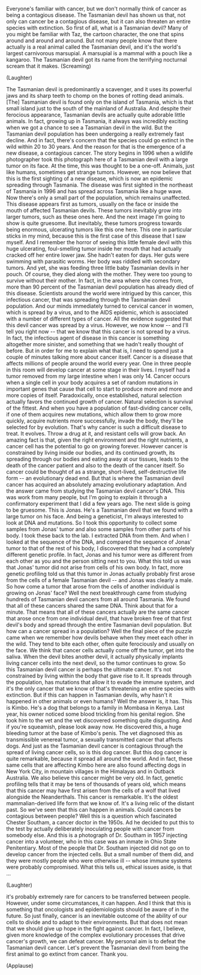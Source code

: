 
Everyone&#39;s familiar with cancer,
but we don&#39;t normally think of cancer
as being a contagious disease.
The Tasmanian devil has shown us
that, not only can cancer be a contagious disease,
but it can also threaten
an entire species with extinction.
So first of all, what is a Tasmanian devil?
Many of you might be familiar with Taz, the cartoon character,
the one that spins around and around and around.
But not many people know
that there actually is a real animal called the Tasmanian devil,
and it&#39;s the world&#39;s largest carnivorous marsupial.
A marsupial is a mammal with a pouch
like a kangaroo.
The Tasmanian devil got its name
from the terrifying nocturnal scream that it makes.
(Screaming)

(Laughter)

The Tasmanian devil is predominantly a scavenger,
and it uses its powerful jaws
and its sharp teeth
to chomp on the bones of rotting dead animals.
[The] Tasmanian devil is found only on the island of Tasmania,
which is that small island
just to the south of the mainland of Australia.
And despite their ferocious appearance,
Tasmanian devils are actually
quite adorable little animals.
In fact, growing up in Tasmania,
it always was incredibly exciting
when we got a chance to see
a Tasmanian devil in the wild.
But the Tasmanian devil population
has been undergoing a really extremely fast decline.
And in fact, there&#39;s concern
that the species could go extinct in the wild
within 20 to 30 years.
And the reason for that
is the emergence of a new disease,
a contagious cancer.
The story begins in 1996
when a wildlife photographer took this photograph here
of a Tasmanian devil
with a large tumor on its face.
At the time, this was thought to be a one-off.
Animals, just like humans,
sometimes get strange tumors.
However, we now believe
that this is the first sighting of a new disease,
which is now an epidemic spreading through Tasmania.
The disease was first sighted
in the northeast of Tasmania in 1996
and has spread across Tasmania like a huge wave.
Now there&#39;s only a small part of the population,
which remains unaffected.
This disease appears first as tumors,
usually on the face or inside the mouth
of affected Tasmanian devils.
These tumors inevitably grow into larger tumors,
such as these ones here.
And the next image I&#39;m going to show
is quite gruesome.
But inevitably, these tumors progress
towards being enormous, ulcerating tumors like this one here.
This one in particular sticks in my mind,
because this is the first case of this disease
that I saw myself.
And I remember the horror of seeing this little female devil
with this huge ulcerating, foul-smelling tumor
inside her mouth
that had actually cracked off her entire lower jaw.
She hadn&#39;t eaten for days.
Her guts were swimming with parasitic worms.
Her body was riddled with secondary tumors.
And yet, she was feeding three little baby Tasmanian devils
in her pouch.
Of course, they died along with the mother.
They were too young to survive without their mother.
In fact, in the area where she comes from,
more than 90 percent of the Tasmanian devil population
has already died of this disease.
Scientists around the world
were intrigued by this cancer,
this infectious cancer,
that was spreading through the Tasmanian devil population.
And our minds immediately turned to cervical cancer in women,
which is spread by a virus,
and to the AIDS epidemic,
which is associated with a number of different types of cancer.
All the evidence suggested that this devil cancer
was spread by a virus.
However, we now know -- and I&#39;ll tell you right now --
that we know that this cancer is not spread by a virus.
In fact, the infectious agent of disease in this cancer
is something altogether more sinister,
and something that we hadn&#39;t really thought of before.
But in order for me to explain what that is,
I need to spend just a couple of minutes
talking more about cancer itself.
Cancer is a disease
that affects millions of people around the world every year.
One in three people in this room
will develop cancer at some stage in their lives.
I myself had a tumor removed from my large intestine
when I was only 14.
Cancer occurs
when a single cell in your body
acquires a set of random mutations in important genes
that cause that cell to start to produce
more and more and more copies of itself.
Paradoxically, once established,
natural selection actually favors
the continued growth of cancer.
Natural selection is survival of the fittest.
And when you have a population of fast-dividing cancer cells,
if one of them acquires new mutations,
which allow them to grow more quickly,
acquire nutrients more successfully,
invade the body,
they&#39;ll be selected for by evolution.
That&#39;s why cancer is such a difficult disease to treat.
It evolves.
Throw a drug at it,
and resistant cells will grow back.
An amazing fact is that,
given the right environment and the right nutrients,
a cancer cell has the potential
to go on growing forever.
However cancer is constrained
by living inside our bodies,
and its continued growth,
its spreading through our bodies
and eating away at our tissues,
leads to the death of the cancer patient
and also to the death of the cancer itself.
So cancer could be thought of
as a strange, short-lived, self-destructive life form --
an evolutionary dead end.
But that is where the Tasmanian devil cancer
has acquired an absolutely amazing
evolutionary adaptation.
And the answer came from studying
the Tasmanian devil cancer&#39;s DNA.
This was work from many people,
but I&#39;m going to explain it through a confirmatory experiment
that I did a few years ago.
The next slide is going to be gruesome.
This is Jonas.
He&#39;s a Tasmanian devil that we found
with a large tumor on his face.
And being a geneticist,
I&#39;m always interested to look at DNA and mutations.
So I took this opportunity
to collect some samples from Jonas&#39; tumor
and also some samples from other parts of his body.
I took these back to the lab.
I extracted DNA from them.
And when I looked at the sequence of the DNA,
and compared the sequence of Jonas&#39; tumor
to that of the rest of his body,
I discovered that they had a completely different genetic profile.
In fact, Jonas and his tumor
were as different from each other
as you and the person sitting next to you.
What this told us was that Jonas&#39; tumor
did not arise from cells of his own body.
In fact, more genetic profiling
told us that this tumor in Jonas
actually probably first arose
from the cells of a female Tasmanian devil --
and Jonas was clearly a male.
So how come
a tumor that arose from the cells of another individual
is growing on Jonas&#39; face?
Well the next breakthrough
came from studying hundreds of Tasmanian devil cancers
from all around Tasmania.
We found that all of these cancers
shared the same DNA.
Think about that for a minute.
That means that all of these cancers
actually are the same cancer
that arose once from one individual devil,
that have broken free of that first devil&#39;s body
and spread through the entire Tasmanian devil population.
But how can a cancer spread in a population?
Well the final piece of the puzzle came
when we remember how devils behave when they meet each other in the wild.
They tend to bite each other,
often quite ferociously and usually on the face.
We think that cancer cells
actually come off the tumor, get into the saliva.
When the devil bites another devil,
it actually physically implants living cancer cells into the next devil,
so the tumor continues to grow.
So this Tasmanian devil cancer
is perhaps the ultimate cancer.
It&#39;s not constrained by living within the body that gave rise to it.
It spreads through the population,
has mutations that allow it to evade the immune system,
and it&#39;s the only cancer that we know of
that&#39;s threatening an entire species with extinction.
But if this can happen in Tasmanian devils,
why hasn&#39;t it happened in other animals
or even humans?
Well the answer is, it has.
This is Kimbo.
He&#39;s a dog that belongs to a family in Mombasa in Kenya.
Last year, his owner noticed some blood
trickling from his genital region.
She took him to the vet
and the vet discovered something quite disgusting.
And if you&#39;re squeamish, please look away now.
He discovered this,
a huge bleeding tumor
at the base of Kimbo&#39;s penis.
The vet diagnosed this as transmissible venereal tumor,
a sexually transmitted cancer
that affects dogs.
And just as the Tasmanian devil cancer is contagious
through the spread of living cancer cells,
so is this dog cancer.
But this dog cancer is quite remarkable,
because it spread all around the world.
And in fact, these same cells
that are affecting Kimbo here
are also found affecting dogs
in New York City,
in mountain villages in the Himalayas
and in Outback Australia.
We also believe this cancer might be very old.
In fact, genetic profiling tells
that it may be tens of thousands of years old,
which means that this cancer
may have first arisen
from the cells of a wolf
that lived alongside the Neanderthals.
This cancer is remarkable.
It&#39;s the oldest mammalian-derived life form that we know of.
It&#39;s a living relic
of the distant past.
So we&#39;ve seen that this can happen in animals.
Could cancers be contagious between people?
Well this is a question
which fascinated Chester Southam,
a cancer doctor in the 1950s.
Ad he decided to put this to the test
by actually deliberately inoculating people
with cancer from somebody else.
And this is a photograph of Dr. Southam in 1957
injecting cancer into a volunteer,
who in this case was an inmate
in Ohio State Penitentiary.
Most of the people that Dr. Southam injected
did not go on to develop cancer
from the injected cells.
But a small number of them did,
and they were mostly people who were otherwise ill --
whose immune systems were probably compromised.
What this tells us,
ethical issues aside,
is that ...

(Laughter)

it&#39;s probably extremely rare
for cancers to be transferred between people.
However, under some circumstances,
it can happen.
And I think that this is something
that oncologists and epidemiologists
should be aware of in the future.
So just finally,
cancer is an inevitable outcome
of the ability of our cells
to divide
and to adapt to their environments.
But that does not mean that we should give up hope
in the fight against cancer.
In fact, I believe, given more knowledge
of the complex evolutionary processes that drive cancer&#39;s growth,
we can defeat cancer.
My personal aim
is to defeat the Tasmanian devil cancer.
Let&#39;s prevent the Tasmanian devil
from being the first animal
to go extinct from cancer.
Thank you.

(Applause)


